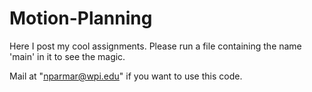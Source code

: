 # Motion-Planning

Here I post my cool assignments. Please run a file containing the name 'main' in it to see the magic. 

Mail at "nparmar@wpi.edu" if you want to use this code.

 
